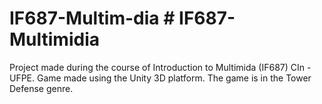 # IF687-Multim-dia	# IF687-Multimidia
Project made during the course of Introduction to Multimida (IF687) CIn - UFPE. Game made using the Unity 3D platform. The game is in the Tower Defense genre.
